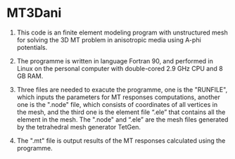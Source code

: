 # MT3Dani
1. This code is an finite element modeling program with unstructured mesh for solving the 3D MT problem in anisotropic media using A-phi potentials.
 
2.  The programme is written in language Fortran 90, and performed in Linux on the personal computer with double-cored 2.9 GHz CPU and 8 GB RAM.

3. Three files are needed to exacute the programme, one is the "RUNFILE", which inputs the parameters for MT responses computations, another one is the ".node" file, which consists of coordinates of all vertices in the mesh, and the third one is the element file “.ele”  that contains all the element in the mesh. The ".node" and “.ele” are the mesh files generated by the tetrahedral mesh generator TetGen.

4. The ".mt" file is output results of the MT responses calculated using the programme.
